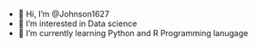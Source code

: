- 👋 Hi, I’m @Johnson1627
- 👀 I’m interested in Data science
- 🌱 I’m currently learning Python and R Programming lanugage

<!---
Johnson1627/Johnson1627 is a ✨ special ✨ repository because its `README.md` (this file) appears on your GitHub profile.
You can click the Preview link to take a look at your changes.
--->
